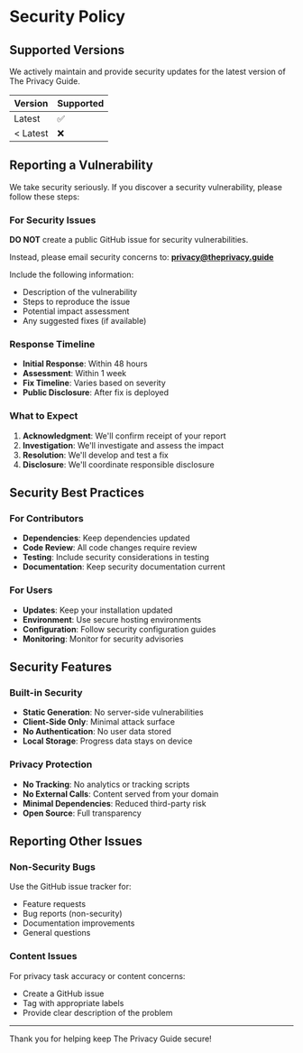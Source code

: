 # Security Policy

## Supported Versions

We actively maintain and provide security updates for the latest version of The Privacy Guide.

| Version | Supported          |
| ------- | ------------------ |
| Latest  | :white_check_mark: |
| < Latest| :x:                |

## Reporting a Vulnerability

We take security seriously. If you discover a security vulnerability, please follow these steps:

### For Security Issues
**DO NOT** create a public GitHub issue for security vulnerabilities.

Instead, please email security concerns to: **privacy@theprivacy.guide**

Include the following information:
- Description of the vulnerability
- Steps to reproduce the issue
- Potential impact assessment
- Any suggested fixes (if available)

### Response Timeline
- **Initial Response**: Within 48 hours
- **Assessment**: Within 1 week
- **Fix Timeline**: Varies based on severity
- **Public Disclosure**: After fix is deployed

### What to Expect
1. **Acknowledgment**: We'll confirm receipt of your report
2. **Investigation**: We'll investigate and assess the impact
3. **Resolution**: We'll develop and test a fix
4. **Disclosure**: We'll coordinate responsible disclosure

## Security Best Practices

### For Contributors
- **Dependencies**: Keep dependencies updated
- **Code Review**: All code changes require review
- **Testing**: Include security considerations in testing
- **Documentation**: Keep security documentation current

### For Users
- **Updates**: Keep your installation updated
- **Environment**: Use secure hosting environments
- **Configuration**: Follow security configuration guides
- **Monitoring**: Monitor for security advisories

## Security Features

### Built-in Security
- **Static Generation**: No server-side vulnerabilities
- **Client-Side Only**: Minimal attack surface
- **No Authentication**: No user data stored
- **Local Storage**: Progress data stays on device

### Privacy Protection
- **No Tracking**: No analytics or tracking scripts
- **No External Calls**: Content served from your domain
- **Minimal Dependencies**: Reduced third-party risk
- **Open Source**: Full transparency

## Reporting Other Issues

### Non-Security Bugs
Use the GitHub issue tracker for:
- Feature requests
- Bug reports (non-security)
- Documentation improvements
- General questions

### Content Issues
For privacy task accuracy or content concerns:
- Create a GitHub issue
- Tag with appropriate labels
- Provide clear description of the problem

---

Thank you for helping keep The Privacy Guide secure!
